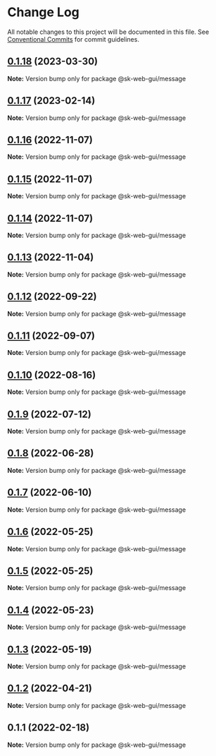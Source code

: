 # Change Log

All notable changes to this project will be documented in this file.
See [Conventional Commits](https://conventionalcommits.org) for commit guidelines.

## [0.1.18](https://github.com/Sundsvallskommun/web-shared-components/compare/@sk-web-gui/message@0.1.17...@sk-web-gui/message@0.1.18) (2023-03-30)

**Note:** Version bump only for package @sk-web-gui/message

## [0.1.17](https://github.com/Sundsvallskommun/web-shared-components/compare/@sk-web-gui/message@0.1.16...@sk-web-gui/message@0.1.17) (2023-02-14)

**Note:** Version bump only for package @sk-web-gui/message

## [0.1.16](https://github.com/Sundsvallskommun/web-shared-components/compare/@sk-web-gui/message@0.1.15...@sk-web-gui/message@0.1.16) (2022-11-07)

**Note:** Version bump only for package @sk-web-gui/message

## [0.1.15](https://github.com/Sundsvallskommun/web-shared-components/compare/@sk-web-gui/message@0.1.14...@sk-web-gui/message@0.1.15) (2022-11-07)

**Note:** Version bump only for package @sk-web-gui/message

## [0.1.14](https://github.com/Sundsvallskommun/web-shared-components/compare/@sk-web-gui/message@0.1.13...@sk-web-gui/message@0.1.14) (2022-11-07)

**Note:** Version bump only for package @sk-web-gui/message

## [0.1.13](https://github.com/Sundsvallskommun/web-shared-components/compare/@sk-web-gui/message@0.1.12...@sk-web-gui/message@0.1.13) (2022-11-04)

**Note:** Version bump only for package @sk-web-gui/message

## [0.1.12](https://github.com/Sundsvallskommun/web-shared-components/compare/@sk-web-gui/message@0.1.11...@sk-web-gui/message@0.1.12) (2022-09-22)

**Note:** Version bump only for package @sk-web-gui/message

## [0.1.11](https://github.com/Sundsvallskommun/web-shared-components/compare/@sk-web-gui/message@0.1.10...@sk-web-gui/message@0.1.11) (2022-09-07)

**Note:** Version bump only for package @sk-web-gui/message

## [0.1.10](https://github.com/Sundsvallskommun/web-shared-components/compare/@sk-web-gui/message@0.1.9...@sk-web-gui/message@0.1.10) (2022-08-16)

**Note:** Version bump only for package @sk-web-gui/message

## [0.1.9](https://github.com/Sundsvallskommun/web-shared-components/compare/@sk-web-gui/message@0.1.8...@sk-web-gui/message@0.1.9) (2022-07-12)

**Note:** Version bump only for package @sk-web-gui/message

## [0.1.8](https://github.com/Sundsvallskommun/web-shared-components/compare/@sk-web-gui/message@0.1.7...@sk-web-gui/message@0.1.8) (2022-06-28)

**Note:** Version bump only for package @sk-web-gui/message

## [0.1.7](https://github.com/Sundsvallskommun/web-shared-components/compare/@sk-web-gui/message@0.1.6...@sk-web-gui/message@0.1.7) (2022-06-10)

**Note:** Version bump only for package @sk-web-gui/message

## [0.1.6](https://github.com/Sundsvallskommun/web-shared-components/compare/@sk-web-gui/message@0.1.5...@sk-web-gui/message@0.1.6) (2022-05-25)

**Note:** Version bump only for package @sk-web-gui/message

## [0.1.5](https://github.com/Sundsvallskommun/web-shared-components/compare/@sk-web-gui/message@0.1.4...@sk-web-gui/message@0.1.5) (2022-05-25)

**Note:** Version bump only for package @sk-web-gui/message

## [0.1.4](https://github.com/Sundsvallskommun/web-shared-components/compare/@sk-web-gui/message@0.1.3...@sk-web-gui/message@0.1.4) (2022-05-23)

**Note:** Version bump only for package @sk-web-gui/message

## [0.1.3](https://github.com/Sundsvallskommun/web-shared-components/compare/@sk-web-gui/message@0.1.2...@sk-web-gui/message@0.1.3) (2022-05-19)

**Note:** Version bump only for package @sk-web-gui/message

## [0.1.2](https://github.com/Sundsvallskommun/web-shared-components/compare/@sk-web-gui/message@0.1.1...@sk-web-gui/message@0.1.2) (2022-04-21)

**Note:** Version bump only for package @sk-web-gui/message

## 0.1.1 (2022-02-18)

**Note:** Version bump only for package @sk-web-gui/message
